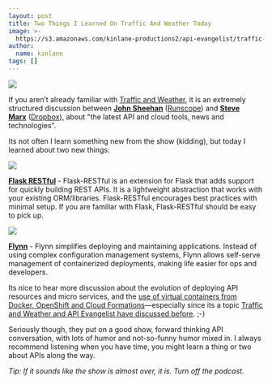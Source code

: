 ```yaml
---
layout: post
title: Two Things I Learned On Traffic And Weather Today
image: >-
  https://s3.amazonaws.com/kinlane-productions2/api-evangelist/traffic-and-weather/Traffic-and-Weather.png
author:
  name: kinlane
tags: []
---
```

[![](https://s3.amazonaws.com/kinlane-productions2/api-evangelist/traffic-and-weather/Traffic-and-Weather.png)](http://trafficandweather.io/)

If you aren’t already familiar with [Traffic and Weather](http://trafficandweather.io/), it is an extremely structured discussion between **[John Sheehan](http://twitter.com/johnsheehan)** ([Runscope](https://www.runscope.com/)) and **[Steve Marx](http://twitter.com/smarx)** ([Dropbox](https://www.dropbox.com/developers)), about "the latest API and cloud tools, news and technologies”.

Its not often I learn something new from the show (kidding), but today I learned about two new things:

[![](https://s3.amazonaws.com/kinlane-productions2/api-evangelist/flask/flask-restful-cat.png)](http://flask-restful.readthedocs.org/en/latest/)

[**Flask RESTful**](http://flask-restful.readthedocs.org/en/latest/) \- Flask-RESTful is an extension for Flask that adds support for quickly building REST APIs. It is a lightweight abstraction that works with your existing ORM/libraries. Flask-RESTful encourages best practices with minimal setup. If you are familiar with Flask, Flask-RESTful should be easy to pick up.

[![](https://s3.amazonaws.com/kinlane-productions2/api-evangelist/flynn/flynn-logo.png)](https://flynn.io/)

[**Flynn**](https://flynn.io/) - Flynn simplifies deploying and maintaining applications. Instead of using complex configuration management systems, Flynn allows self-serve management of containerized deployments, making life easier for ops and developers.

Its nice to hear more discussion about the evolution of deploying API resources and micro services, and the [use of virtual containers from Docker, OpenShift and Cloud Formations](http://apievangelist.com/2014/04/07/containers-will-do-for-apis-what-apis-do-for-companies/)—especially since its a topic [Traffic and Weather and API Evangelist have discussed before](http://apievangelist.com/2013/02/01/traffic-and-weather--virtualized-api-stacks/). ;-)

Seriously though, they put on a good show, forward thinking API conversation, with lots of humor and not-so-funny humor mixed in. I always recommend listening when you have time, you might learn a thing or two about APIs along the way. 

_Tip: If it sounds like the show is almost over, it is. Turn off the podcast._